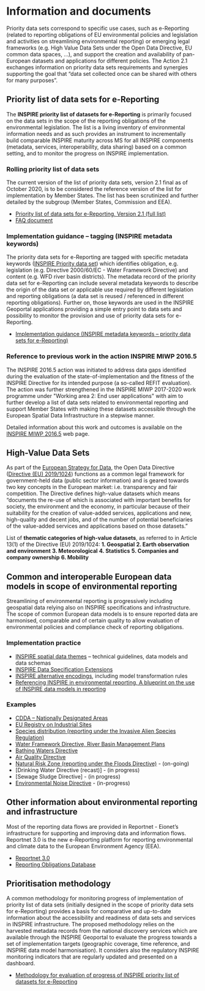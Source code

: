 # Information and documents

Priority data sets correspond to specific use cases, such as e-Reporting (related to reporting obligations of EU environmental policies and legislation and activities on streamlining environmental reporting) or emerging legal frameworks (e.g. High Value Data Sets under the Open Data Directive, EU common data spaces, …), and support the creation and availability of pan-European datasets and applications for different policies. The Action 2.1 exchanges information on priority data sets requirements and synergies supporting the goal that “data set collected once can be shared with others for many purposes”.

## Priority list of data sets for e-Reporting
The **INSPIRE priority list of datasets for e-Reporting** is primarily focused on the data sets in the scope of the reporting obligations of the environmental legislation. The list is a living inventory of environmental information needs and as such provides an instrument to incrementally build comparable INSPIRE maturity across MS for all INSPIRE components (metadata, services, interoperability, data sharing) based on a common setting, and to monitor the progress on INSPIRE implementation.

### Rolling priority list of data sets
The current version of the list of priority data sets, version 2.1 final as of October 2020, is to be considered the reference version of the list for implementation by Member States. The list has been scrutinized and further detailed by the subgroup (Member States, Commission and EEA).
* [Priority list of data sets for e-Reporting, Version 2.1 (full list)](https://github.com/INSPIRE-MIF/priority-datasets/blob/main/documents/eReporting_PriorityDataList_V2.1_final_20201008.xlsx)
* [FAQ document](https://github.com/INSPIRE-MIF/priority-datasets/blob/main/documents/INSPIRE_PDS_FAQ_v3.0.pdf)

### Implementation guidance – tagging (INSPIRE metadata keywords)
The priority data sets for e-Reporting are tagged with specific metadata keywords ([INSPIRE Priority data set](https://inspire.ec.europa.eu/metadata-codelist/PriorityDataset)) which identifies obligation, e.g. legislation (e.g. Directive 2000/60/EC - Water Framework Directive) and content (e.g. WFD river basin districts). The metadata record of the priority data set for e-Reporting can include several metadata keywords to describe the origin of the data set or applicable use required by different legislation and reporting obligations (a data set is reused / referenced in different reporting obligations). Further on, those keywords are used in the INSPIRE Geoportal applications providing a simple entry point to data sets and possibility to monitor the provision and use of priority data sets for e-Reporting.
* [Implementation guidance (INSPIRE metadata keywords – priority data sets for e-Reporting)](https://github.com/INSPIRE-MIF/priority-datasets/blob/main/documents/Implementation-PDS-Tagging.pdf)

### Reference to previous work in the action INSPIRE MIWP 2016.5
The INSPIRE 2016.5 action was initiated to address data gaps identified during the evaluation of the state-of-implementation and the fitness of the INSPIRE Directive for its intended purpose (a so-called REFIT evaluation). 
The action was further strengthened in the INSPIRE MIWP 2017-2020 work programme under "Working area 2: End user applications" with aim to further develop a list of data sets related to environmental reporting and support Member States with making these datasets accessible through the European Spatial Data Infrastructure in a stepwise manner. 

Detailed information about this work and outcomes is available on the [INSPIRE MIWP 2016.5](https://webgate.ec.europa.eu/fpfis/wikis/display/InspireMIG/Action+2016.5%3A+Priority+list+of+datasets+for+e-Reporting) web page.

## High-Value Data Sets
As part of the [European Strategy for Data](https://data.europa.eu/en/highlights/data-governance-act-open-data-directive), the Open Data Directive ([Directive (EU) 2019/1024](https://eur-lex.europa.eu/eli/dir/2019/1024/oj)) functions as a common legal framework for government-held data (public sector information) and is geared towards two key concepts in the European market: i.e. transparency and fair competition. The Directive defines high-value datasets which means “documents the re-use of which is associated with important benefits for society, the environment and the economy, in particular because of their suitability for the creation of value-added services, applications and new, high-quality and decent jobs, and of the number of potential beneficiaries of the value-added services and applications based on those datasets.” 

List of **thematic categories of high-value datasets**, as referred to in Article 13(1) of the Directive (EU) 2019/1024:
**1. Geospatial** 
**2. Earth observation and environment** 
**3. Meteorological** 
**4. Statistics** 
**5. Companies and company ownership**
**6. Mobility**

## Common and interoperable European data models in scope of environmental reporting
Streamlining of environmental reporting is progressively including geospatial data relying also on INSPIRE specifications and infrastructure. The scope of common European data models is to ensure reported data are harmonised, comparable and of certain quality to allow evaluation of environmental policies and compliance check of reporting obligations. 

### Implementation practice
* [INSPIRE spatial data themes](https://inspire.ec.europa.eu/data-specifications/2892) – technical guidelines, data models and data schemas  
* [INSPIRE Data Specification Extensions](http://inspire-extensions.wetransform.to/extension-methodology.html)
* [INSPIRE alternative encodings](https://github.com/INSPIRE-MIF/2017.2), including model transformation rules  
* [Referencing INSPIRE in environmental reporting, A blueprint on the use of INSPIRE data models in reporting](https://github.com/INSPIRE-MIF/priority-datasets/blob/main/documents/INSPIRE_EEA_Reporting_blueprint_v1.0.pdf)

### Examples
* [CDDA – Nationally Designated Areas](http://cdr.eionet.europa.eu/help/cdda/) 
* [EU Registry on Industrial Sites](https://cdrtest.eionet.europa.eu/help/ied_registry)
* [Species distribution (reporting under the Invasive Alien Species Regulation)](http://cdr.eionet.europa.eu/help/ias_regulation/) 
* [Water Framework Directive, River Basin Management Plans](https://cdr.eionet.europa.eu/help/WFD/WFD_780_2022)
* [Bathing Waters Directive](https://cdr.eionet.europa.eu/help/BWD)
* [Air Quality Directive](https://aqportal.discomap.eea.europa.eu/)
* [Natural Risk Zone (reporting under the Floods Directive)](http://cdr.eionet.europa.eu/help/Floods/Floods_2018/index.html) - (on-going)
* [Drinking Water Directive (recast)] - (in progress)
* [Sewage Sludge Directive] - (in progress)
* [Environmental Noise Directive](https://www.eionet.europa.eu/reportnet/docs/noise) - (in-progress)

## Other information about environmental reporting and infrastructure
Most of the reporting data flows are provided in Reportnet - Eionet’s infrastructure for supporting and improving data and information flows. Reportnet 3.0 is the new e-Reporting platform for reporting environmental and climate data to the European Environment Agency (EEA).
* [Reportnet 3.0](https://reportnet.europa.eu/)
* [Reporting Obligations Database](https://rod.eionet.europa.eu/)

## Prioritisation methodology
A common methodology for monitoring progress of implementation of priority list of data sets (initially designed in the scope of priority data sets for e-Reporting) provides a basis for comparative and up-to-date information about the accessibility and readiness of data sets and services in INSPIRE infrastructure. The proposed methodology relies on the harvested metadata records from the national discovery services which are available through the INSPIRE Geoportal to evaluate the progress towards a set of implementation targets (geographic coverage, time reference, and INSPIRE data model harmonisation). It considers also the regulatory INSPIRE monitoring indicators that are regularly updated and presented on a dashboard.
* [Methodology for evaluation of progress of INSPIRE priority list of datasets for e-Reporting](https://github.com/INSPIRE-MIF/priority-datasets/blob/main/documents/MIG_2016.5_PDS_Methodology_v2.pdf)
